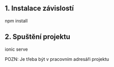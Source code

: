 ## 1. Instalace závislostí

npm install

## 2. Spuštění projektu

ionic serve


POZN: Je třeba být v pracovním adresáři projektu
